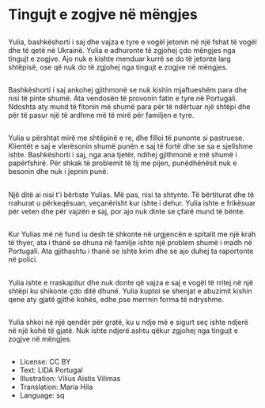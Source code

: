# Tingujt e zogjve në mëngjes

##
Yulia, bashkëshorti i saj dhe vajza e tyre e vogël jetonin në një fshat të vogël dhe të qetë në Ukrainë. Yulia e adhuronte të zgjohej çdo mëngjes nga tingujt e zogjve. Ajo nuk e kishte menduar kurrë se do të jetonte larg shtëpisë, ose që nuk do të zgjohej nga tingujt e zogjve në mëngjes.

##
Bashkëshorti i saj ankohej gjithmonë se nuk kishin mjaftueshëm para dhe nisi të pinte shumë. Ata vendosën të provonin fatin e tyre në Portugali. Ndoshta aty mund të fitonin më shumë para për të ndërtuar një shtëpi dhe për të pasur një të ardhme më të mirë për familjen e tyre.

##
Yulia u përshtat mirë me shtëpinë e re, dhe filloi të punonte si pastruese. Klientët e saj e vlerësonin shumë punën e saj të fortë dhe se sa e sjellshme ishte. Bashkëshorti i saj, nga ana tjetër, ndihej gjithmonë e më shumë i papërfshirë. Për shkak të problemit të tij me pijen, punëdhënësit nuk e besonin dhe nuk i jepnin punë.

##
Një ditë ai nisi t'i bërtiste Yulias. Më pas, nisi ta shtynte. Të bërtiturat dhe të rrahurat u përkeqësuan, veçanërisht kur ishte i dehur. Yulia ishte e frikësuar për veten dhe për vajzën e saj, por ajo nuk dinte se çfarë mund të bënte.

##
Kur Yulias më në fund iu desh të shkonte në urgjencën e spitalit me një krah të thyer, ata i thanë se dhuna në familje ishte një problem shumë i madh në Portugali. Ata gjithashtu i thanë se ishte krim dhe se ajo duhej ta raportonte në polici.

##
Yulia ishte e rraskapitur dhe nuk donte që vajza e saj e vogël të rritej në një shtëpi ku shikonte çdo ditë dhunë. Yulia kuptoi se shenjat e abuzimit kishin qene aty gjatë gjithë kohës, edhe pse merrnin forma të ndryshme.

##
Yulia shkoi në një qendër për gratë, ku u ndje më e sigurt seç ishte ndjerë në një kohë të gjatë. Nuk ishte ndjerë ashtu qëkur zgjohej nga tingujt e zogjve në mëngjes.

##
* License: CC BY
* Text: LIDA Portugal
* Illustration: Vilius Aistis Vilimas
* Translation: Maria Hila
* Language: sq
